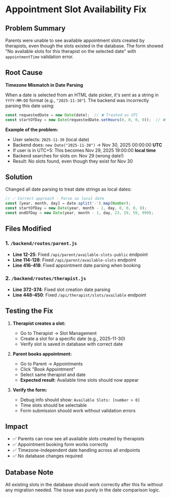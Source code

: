 # Appointment Slot Availability Fix

## Problem Summary
Parents were unable to see available appointment slots created by therapists, even though the slots existed in the database. The form showed "No available slots for this therapist on the selected date" with `appointmentTime` validation error.

## Root Cause
**Timezone Mismatch in Date Parsing**

When a date is selected from an HTML date picker, it's sent as a string in `YYYY-MM-DD` format (e.g., `"2025-11-30"`). The backend was incorrectly parsing this date using:

```javascript
const requestedDate = new Date(date);  // ❌ Treated as UTC
const startOfDay = new Date(requestedDate.setHours(0, 0, 0, 0));  // ❌ Converted to local time
```

**Example of the problem:**
- User selects: `2025-11-30` (local date)
- Backend does: `new Date("2025-11-30")` → Nov 30, 2025 00:00:00 **UTC**
- If user is in UTC+5: This becomes Nov 29, 2025 19:00:00 **local time**
- Backend searches for slots on: Nov 29 (wrong date!)
- Result: No slots found, even though they exist for Nov 30

## Solution
Changed all date parsing to treat date strings as local dates:

```javascript
// ✅ Correct approach - Parse as local date
const [year, month, day] = date.split('-').map(Number);
const startOfDay = new Date(year, month - 1, day, 0, 0, 0, 0);
const endOfDay = new Date(year, month - 1, day, 23, 59, 59, 999);
```

## Files Modified

### 1. `/backend/routes/parent.js`
- **Line 12-25**: Fixed `/api/parent/available-slots-public` endpoint
- **Line 114-128**: Fixed `/api/parent/available-slots` endpoint  
- **Line 416-418**: Fixed appointment date parsing when booking

### 2. `/backend/routes/therapist.js`
- **Line 372-374**: Fixed slot creation date parsing
- **Line 448-450**: Fixed `/api/therapist/slots/available` endpoint

## Testing the Fix

1. **Therapist creates a slot:**
   - Go to Therapist → Slot Management
   - Create a slot for a specific date (e.g., 2025-11-30)
   - Verify slot is saved in database with correct date

2. **Parent books appointment:**
   - Go to Parent → Appointments
   - Click "Book Appointment"
   - Select same therapist and date
   - **Expected result**: Available time slots should now appear

3. **Verify the form:**
   - Debug info should show: `Available Slots: [number > 0]`
   - Time slots should be selectable
   - Form submission should work without validation errors

## Impact
- ✅ Parents can now see all available slots created by therapists
- ✅ Appointment booking form works correctly
- ✅ Timezone-independent date handling across all endpoints
- ✅ No database changes required

## Database Note
All existing slots in the database should work correctly after this fix without any migration needed. The issue was purely in the date comparison logic.